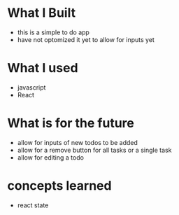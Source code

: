 # What I Built

- this is a simple to do app
- have not optomized it yet to allow for inputs yet

# What I used

- javascript
- React

# What is for the future

- allow for inputs of new todos to be added
- allow for a remove button for all tasks or a single task
- allow for editing a todo

# concepts learned

- react state
